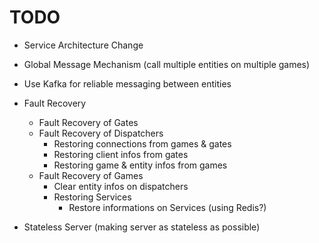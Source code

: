 # TODO

* Service Architecture Change

* Global Message Mechanism (call multiple entities on multiple games)

* Use Kafka for reliable messaging between entities

* Fault Recovery
    * Fault Recovery of Gates 
    * Fault Recovery of Dispatchers
        * Restoring connections from games & gates
        * Restoring client infos from gates 
        * Restoring game & entity infos from games
    * Fault Recovery of Games 
        * Clear entity infos on dispatchers
        * Restoring Services
            * Restore informations on Services (using Redis?)
            
* Stateless Server (making server as stateless as possible)
